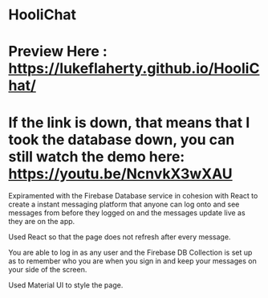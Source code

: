 # HooliChat

# Preview Here : https://lukeflaherty.github.io/HooliChat/

# If the link is down, that means that I took the database down, you can still watch the demo here: https://youtu.be/NcnvkX3wXAU 

Expiramented with the Firebase Database service in cohesion with React to create a instant messaging platform that anyone can log onto and see messages from before they logged on and the messages update live as they are on the app.

Used React so that the page does not refresh after every message.

You are able to log in as any user and the Firebase DB Collection is set up as to remember who you are when you sign in and keep your messages on your side of the screen.

Used Material UI to style the page.
